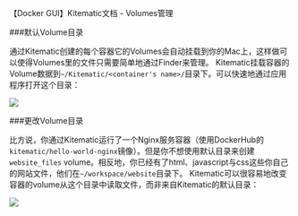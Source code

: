 【Docker GUI】Kitematic文档 - Volumes管理

###默认Volume目录

通过Kitematic创建的每个容器它的Volumes会自动挂载到你的Mac上，这样做可以使得Volumes里的文件只需要简单地通过Finder来管理。 Kitematic挂载容器的Volume数据到`~/Kitematic/<container's name>/`目录下。可以快速地通过应用程序打开这个目录：

![](https://cloud.githubusercontent.com/assets/251292/6427815/f7139772-bf59-11e4-8118-4fef00693985.png)

###更改Volume目录

比方说，你通过Kitematic运行了一个Nginx服务容器（使用DockerHub的`kitematic/hello-world-nginx`镜像）。但是你不想使用默认目录来创建`website_files` volume。相反地，你已经有了html、javascript与css这些你自己的网站文件，他们在`~/workspace/website`目录下。 Kitematic可以很容易地改变容器的volume从这个目录中读取文件，而非来自Kitematic的默认目录：

![](https://cloud.githubusercontent.com/assets/251292/6427767/d45d9ca6-bf58-11e4-928f-a9f73278509d.png)
